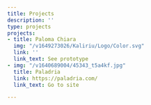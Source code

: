 ```yaml
---
title: Projects
description: ''
type: projects
projects:
- title: Paloma Chiara
  img: "/v1649273026/Kaliriu/Logo/Color.svg"
  link: ''
  link_text: See prototype
- img: "/v1640689004/45343_t5a4kf.jpg"
  title: Paladria
  link: https://paladria.com/
  link_text: Go to site

---
```

